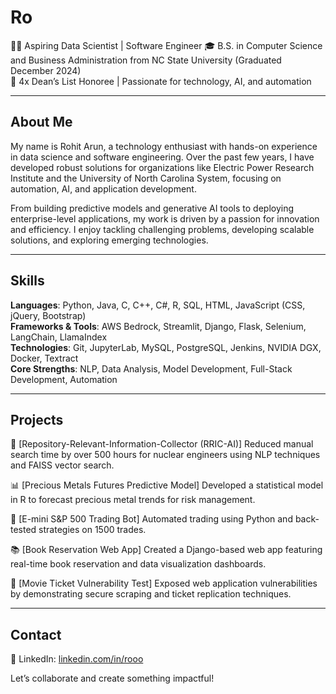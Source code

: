 # Ro
👨‍💻 Aspiring Data Scientist | Software Engineer
🎓 B.S. in Computer Science and Business Administration from NC State University (Graduated December 2024)  
🌟 4x Dean’s List Honoree | Passionate for technology, AI, and automation  

---

## About Me  
My name is Rohit Arun, a technology enthusiast with hands-on experience in data science and software engineering. Over the past few years, I have developed robust solutions for organizations like Electric Power Research Institute and the University of North Carolina System, focusing on automation, AI, and application development.

From building predictive models and generative AI tools to deploying enterprise-level applications, my work is driven by a passion for innovation and efficiency. I enjoy tackling challenging problems, developing scalable solutions, and exploring emerging technologies.

---

## Skills  
**Languages**: Python, Java, C, C++, C#, R, SQL, HTML, JavaScript (CSS, jQuery, Bootstrap)  
**Frameworks & Tools**: AWS Bedrock, Streamlit, Django, Flask, Selenium, LangChain, LlamaIndex  
**Technologies**: Git, JupyterLab, MySQL, PostgreSQL, Jenkins, NVIDIA DGX, Docker, Textract  
**Core Strengths**: NLP, Data Analysis, Model Development, Full-Stack Development, Automation  

---

## Projects  
🚀 [Repository-Relevant-Information-Collector (RRIC-AI)] 
Reduced manual search time by over 500 hours for nuclear engineers using NLP techniques and FAISS vector search.

📊 [Precious Metals Futures Predictive Model]
Developed a statistical model in R to forecast precious metal trends for risk management.

🤖 [E-mini S&P 500 Trading Bot] 
Automated trading using Python and back-tested strategies on 1500 trades.

📚 [Book Reservation Web App]
Created a Django-based web app featuring real-time book reservation and data visualization dashboards.

🎥 [Movie Ticket Vulnerability Test]
Exposed web application vulnerabilities by demonstrating secure scraping and ticket replication techniques.

---

## Contact  
💼 LinkedIn: [linkedin.com/in/rooo](https://linkedin.com/in/rooo)  

Let’s collaborate and create something impactful!

